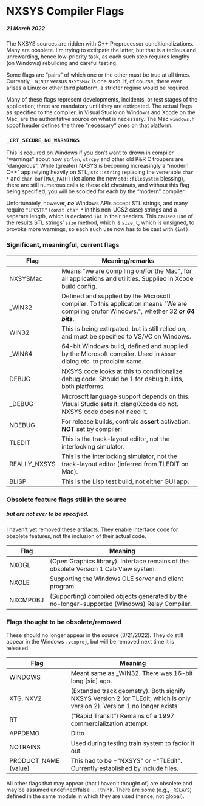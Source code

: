 # NXSYS Compiler Flags
##### 21 March 2022

The NXSYS sources are ridden with C++ Preprocessor conditionalizations.  Many are obsolete.  I'm trying to extirpate the latter, but that is a tedious and unrewarding, hence low-priority task, as each such step requires lengthy (on Windows) rebuilding and careful testing.

Some flags are “pairs” of which one or the other must be true at all times.  Currently, `_WIN32` versus `NXSYSMac` is one such.  If, of course, there ever arises a Linux or other third platform, a stricter regime would be required.

Many of these flags represent developments, incidents, or test stages of the application; three are mandatory until they are extirpated.  The actual flags as specified to the compiler, in Visual Studio on Windows and Xcode on the Mac, are the authoritative source on what is necessary. The Mac `windows.h` spoof header defines the three “necessary“ ones on that platform.

### `_CRT_SECURE_NO_WARNINGS`

This is required on Windows if you don’t want to drown in compiler “warnings” about how `strlen`, `strcpy` and other old K&R C troupers are “dangerous”.  While (greater) NXSYS is becoming increasingly a “modern C++” app relying heavily on STL, `std::string` replacing the venerable `char *` and `char buf[MAX_PATH]` (let alone the new `std::filesystem` blessing), there are still numerous calls to these old chestnuts, and without this flag being specified, you will be scolded for each by the “modern” compiler.

Unfortunately, however, ***no*** Windows APIs accept STL strings, and many require `"LPCSTR"` (`const char *` in this non-UCS2 case) strings and a separate length, which is declared `int` in their headers.  This causes use of the results STL strings’ `size` method, which is `size_t`, which is unsigned, to provoke more warnings, so each such use now has to be cast with `(int)`.


### Significant, meaningful, current flags

Flag          |Meaning/remarks
--------------|---------------
NXSYSMac      |Means "we are compiling on/for the Mac", for all applications and utilities. Supplied in Xcode build config.
_WIN32|Defined and supplied by the Microsoft compiler. To this application means "We are compiling on/for Windows.", whether 32 ***or 64 bits***.
WIN32         |This is being extirpated, but is still relied on, and must be specified to VS/VC on Windows.
_WIN64        |64-bit Windows build, defined and supplied by the Microsoft compiler. Used in `About` dialog etc. to proclaim same.
DEBUG         |NXSYS code looks at this to conditionalize debug code. Should be 1 for debug builds, both platforms.
_DEBUG |Microsoft language support depends on this. Visual Studio sets it, clang/Xcode do not. NXSYS code does not need it.
NDEBUG        |For release builds, controls **assert** activation. **NOT** set by compiler!
TLEDIT        |This is the track-layout editor, not the interlocking simulator.
REALLY_NXSYS  |This is the interlocking simulator, not the track-layout editor (inferred from TLEDIT on Mac).
BLISP         |This is the Lisp test build, not either GUI app.

### Obsolete feature flags still in the source
##### but are not ever to be specified.

I haven't yet removed these artifacts.  They enable interface code for obsolete features, not the inclusion of their actual code.

Flag          |Meaning
--------------|----------
NXOGL         |(Open Graphics library).  Interface remains of the obsolete Version 1 Cab View system.
NXOLE         |Supporting the Windows OLE server and client program.
NXCMPOBJ      |(Supporting) compiled objects generated by the no-longer-supported (Windows) Relay Compiler.

### Flags thought to be obsolete/removed

These should no longer appear in the source (3/21/2022). They do still appear in the Windows `.vcxproj`, but will be removed next time it is released.

Flag          |Meaning
--------------|-------------------
WINDOWS       | Meant same as _WIN32.  There was 16-bit long [sic]  ago.
XTG, NXV2     |(Extended track geometry). Both signify NXSYS Version 2 (or TLEdit, which is only version 2). Version 1 no longer exists.
RT            |(“Rapid Transit”) Remains of a 1997 commercialization attempt.
APPDEMO       |Ditto
NOTRAINS      |Used during testing train system to factor it out.
PRODUCT_NAME (value) |This had to be ="NXSYS" or ="TLEdit". Currently established by include files.

All other flags that may appear (that I haven't thought of) are obsolete and may be assumed undefined/false ... I think.  There are some (e.g., `_RELAYS`) defined in the same module in which they are used (hence, not global).





